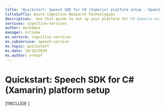 ```yaml
---
title: 'Quickstart: Speech SDK for C# (Xamarin) platform setup - Speech service'
titleSuffix: Azure Cognitive Research Technologies
description:  Use this guide to set up your platform for C# Xamarin with the Speech service SDK.
services: cognitive-services
author: markamos
manager: nitinme
ms.service: cognitive-services
ms.subservice: speech-service
ms.topic: quickstart
ms.date: 10/10/2019
ms.author: erhopf
---
```


# Quickstart: Speech SDK for C# (Xamarin) platform setup

[!INCLUDE [](includes/quickstarts/platform/csharp-xamarin.md)]
